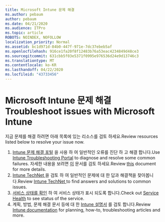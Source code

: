 ```yaml
---
title: Microsoft Intune 문제 해결
ms.author: pebaum
author: pebaum
ms.date: 04/21/2020
ms.audience: ITPro
ms.topic: article
ROBOTS: NOINDEX, NOFOLLOW
localization_priority: Normal
ms.assetid: bc1d971d-84b0-447f-971e-7dc37ebeb5af
ms.openlocfilehash: 916ce1fa20f8f12483b76a53eac4234849d48ce3
ms.sourcegitcommit: 631cbb5f03e5371f0995e976536d24e9d13746c3
ms.translationtype: MT
ms.contentlocale: ko-KR
ms.lasthandoff: 04/22/2020
ms.locfileid: "43733456"
---
```

# <a name="troubleshoot-issues-with-microsoft-intune"></a><span data-ttu-id="82bb3-102">Microsoft Intune 문제 해결</span><span class="sxs-lookup"><span data-stu-id="82bb3-102">Troubleshoot issues with Microsoft Intune</span></span>

<span data-ttu-id="82bb3-103">지금 문제를 해결 하려면 아래 목록에 있는 리소스를 검토 하세요.</span><span class="sxs-lookup"><span data-stu-id="82bb3-103">Review resources listed below to resolve your issue now.</span></span>
  
1. <span data-ttu-id="82bb3-104">[Intune 문제 해결 포털](https://devicemanagement.microsoft.com/#blade/Microsoft_Intune_DeviceSettings/TroubleshootBlade) 을 사용 하 여 일반적인 오류를 진단 하 고 해결 합니다.</span><span class="sxs-lookup"><span data-stu-id="82bb3-104">Use [Intune Troubleshooting Portal](https://devicemanagement.microsoft.com/#blade/Microsoft_Intune_DeviceSettings/TroubleshootBlade) to diagnose and resolve some common failures.</span></span> <span data-ttu-id="82bb3-105">자세한 내용을 보려면 [이](https://docs.microsoft.com/intune/help-desk-operators) 문서를 검토 하세요.</span><span class="sxs-lookup"><span data-stu-id="82bb3-105">Review [this](https://docs.microsoft.com/intune/help-desk-operators) document for more details.</span></span>  
2. <span data-ttu-id="82bb3-106">[Intune TechNet ](https://social.technet.microsoft.com/forums/home?forum=microsoftintuneprod)을 검토 하 여 일반적인 문제에 대 한 답과 해결책을 찾아봅니다.</span><span class="sxs-lookup"><span data-stu-id="82bb3-106">Review [Intune TechNet ](https://social.technet.microsoft.com/forums/home?forum=microsoftintuneprod)to find answers and solutions to common issues.</span></span>  
3. <span data-ttu-id="82bb3-107">[서비스 상태를 확인](https://portal.office.com/AdminPortal/Home#/servicehealth) 하 여 서비스 상태가 표시 되도록 합니다.</span><span class="sxs-lookup"><span data-stu-id="82bb3-107">Check out [Service Health](https://portal.office.com/AdminPortal/Home#/servicehealth) to see status of the service.</span></span>   
4. <span data-ttu-id="82bb3-108">계획, 방법, 문제 해결 문서 등에 대 한 [Intune 설명서](https://docs.microsoft.com/intune/) 를 검토 합니다.</span><span class="sxs-lookup"><span data-stu-id="82bb3-108">Review [Intune documentation](https://docs.microsoft.com/intune/) for planning, how-to, troubleshooting articles and more.</span></span> 